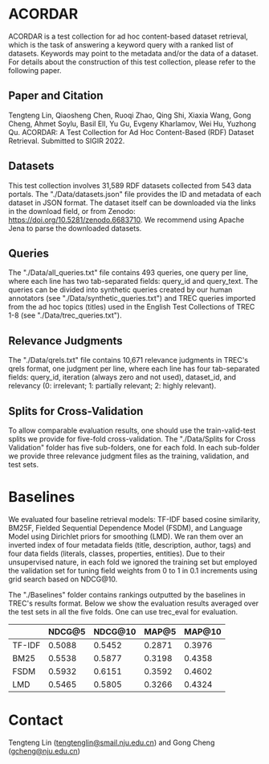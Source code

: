 # ACORDAR

ACORDAR is a test collection for ad hoc content-based dataset retrieval, which is the task of answering a keyword query with a ranked list of datasets. Keywords may point to the metadata and/or the data of a dataset. For details about the construction of this test collection, please refer to the following paper.

## Paper and Citation

Tengteng Lin, Qiaosheng Chen, Ruoqi Zhao, Qing Shi, Xiaxia Wang, Gong Cheng, Ahmet Soylu, Basil Ell, Yu Gu, Evgeny Kharlamov, Wei Hu, Yuzhong Qu. ACORDAR: A Test Collection for Ad Hoc Content-Based (RDF) Dataset Retrieval. Submitted to SIGIR 2022.

## Datasets

This test collection involves 31,589 RDF datasets collected from 543 data portals. The "./Data/datasets.json" file provides the ID and metadata of each dataset in JSON format. The dataset itself can be downloaded via the links in the download field, or from Zenodo: https://doi.org/10.5281/zenodo.6683710. We recommend using Apache Jena to parse the downloaded datasets.

## Queries

The "./Data/all_queries.txt" file contains 493 queries, one query per line, where each line has two tab-separated fields: query_id and query_text. The queries can be divided into synthetic queries created by our human annotators (see "./Data/synthetic_queries.txt") and TREC queries imported from the ad hoc topics (titles) used in the English Test Collections of TREC 1-8 (see "./Data/trec_queries.txt").

## Relevance Judgments

The "./Data/qrels.txt" file contains 10,671 relevance judgments in TREC's qrels format, one judgment per line, where each line has four tab-separated fields: query_id, iteration (always zero and not used), dataset_id, and relevancy (0: irrelevant; 1: partially relevant; 2: highly relevant).

## Splits for Cross-Validation

To allow comparable evaluation results, one should use the train-valid-test splits we provide for five-fold cross-validation. The "./Data/Splits for Cross Validation" folder has five sub-folders, one for each fold. In each sub-folder we provide three relevance judgment files as the training, validation, and test sets.

# Baselines

We evaluated four baseline retrieval models: TF-IDF based cosine similarity, BM25F, Fielded Sequential Dependence Model (FSDM), and Language Model using Dirichlet priors for smoothing (LMD). We ran them over an inverted index of four metadata fields (title, description, author, tags) and four data fields (literals, classes, properties, entities). Due to their unsupervised nature, in each fold we ignored the training set but employed the validation set for tuning field weights from 0 to 1 in 0.1 increments using grid search based on NDCG@10.

The "./Baselines" folder contains rankings outputted by the baselines in TREC's results format. Below we show the evaluation results averaged over the test sets in all the five folds. One can use trec_eval for evaluation.

|        | NDCG@5 | NDCG@10 | MAP@5  | MAP@10 |
| ------ | ------ | ------- | ------ | ------ |
| TF-IDF | 0.5088 | 0.5452  | 0.2871 | 0.3976 |
| BM25   | 0.5538 | 0.5877  | 0.3198 | 0.4358 |
| FSDM   | 0.5932 | 0.6151  | 0.3592 | 0.4602 |
| LMD    | 0.5465 | 0.5805  | 0.3266 | 0.4324 |

# Contact

Tengteng Lin (tengtenglin@smail.nju.edu.cn) and Gong Cheng (gcheng@nju.edu.cn)
